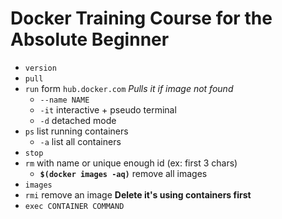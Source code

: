 # Docker Training Course for the Absolute Beginner

 - `version`
 - `pull`
  - `run` form `hub.docker.com` *Pulls it if image not found*
    - `--name NAME`
    - `-it` interactive + pseudo terminal
    - `-d` detached mode
  - `ps` list running containers
    - `-a` list all containers
  - `stop`
  - `rm` with name or unique enough id (ex: first 3 chars)
    - **`$(docker images -aq)`** remove all images
  - `images`
  - `rmi` remove an image **Delete it's using containers first**
  - `exec CONTAINER COMMAND`